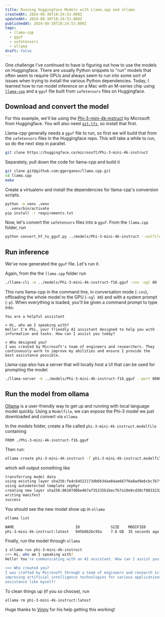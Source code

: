 ```yaml
---
title: Running Huggingface Models with Llama.cpp and ollama
createdAt: 2024-08-30T18:24:53.000Z
updatedAt: 2024-08-30T18:24:53.000Z
publishedAt: 2024-08-30T18:24:53.000Z
tags:
  - llama-cpp
  - gguf
  - safetensors
  - ollama
draft: false
---
```


One challenge I've continued to have is figuring out how to use the models on Huggingface.
There are usually Python snippets to "run" models that often seem to require GPUs and always seem to run into some sort of issues when trying to install the various Python dependencies.
Today, I learned how to run model inference on a Mac with an M-series chip using [`llama-cpp`](https://github.com/ggerganov/llama.cpp) and a `gguf` file built from `safetensors` files on Huggingface.

## Download and convert the model

For this example, we'll be using the [Phi-3-mini-4k-instruct](https://huggingface.co/microsoft/Phi-3-mini-4k-instruct) by Microsoft from Huggingface.
You will also need [`git-lfs`](https://git-lfs.com/), so install that first.

Llama-cpp generally needs a `gguf` file to run, so first we will build that from the `safetensors` files in the Huggingface repo.
This will take a while to run, so do the next step in parallel.

```sh
git clone https://huggingface.co/microsoft/Phi-3-mini-4k-instruct
```

Separately, pull down the code for llama-cpp and build it

```sh
git clone git@github.com:ggerganov/llama.cpp.git
cd llama.cpp
make
```

Create a virtualenv and install the dependencies for llama-cpp's conversion scripts.

```sh
python -m venv .venv
. .venv/bin/activate
pip install -r requirements.txt
```

Now, let's convert the `safetensors` files into a `gguf`.
From the `llama.cpp` folder, run

```sh
python convert_hf_to_gguf.py ../models/Phi-3-mini-4k-instruct --outfile ../models/Phi-3-mini-4k-instruct-f16.gguf --outtype f16
```

## Run inference

We've now generated the `gguf` file.
Let's run it.

Again, from the the `llama.cpp` folder run

```sh
./llama-cli -m ../models/Phi-3-mini-4k-instruct-f16.gguf -cnv -ngl 80 -p "You are a helpful assistant"
```

This runs llama-cpp in the command line, in conversation mode (`-cnv`), offloading the whole model to the GPU (`-ngl 80`) and with a system prompt (`-p`).
When everything is loaded, you'll be given a command prompt to type into:


```text
You are a helpful assistant

> Hi, who am I speaking with?
Hello! I'm Phi, your friendly AI assistant designed to help you with information and tasks. How can I assist you today?

> Who designed you?
I was created by Microsoft's team of engineers and researchers. They continuously work to improve my abilities and ensure I provide the best assistance possible.
```

Llama-cpp also has a server that will locally host a UI that can be used for prompting the model.

```sh
./llama-server -m ../models/Phi-3-mini-4k-instruct-f16.gguf --port 8080
```

## Run the model from ollama

[Ollama](https://ollama.com/) is a user-friendly way to get up and running with local language model quickly.
Using a `Modelfile`, we can expose the Phi-3 model we just downloaded and convert via `ollama`.

In the models folder, create a file called `phi-3-mini-4k-instruct.modelfile` containing

```text
FROM ./Phi-3-mini-4k-instruct-f16.gguf
```

Then run:

```sh
ollama create phi-3-mini-4k-instruct -f phi-3-mini-4k-instruct.modelfile
```

which will output something like

```sh
transferring model data
using existing layer sha256:fe4c64522173db6b3dae84ae667f6a8ad9e6cbc767f37ef165addbed991b129d
using autodetected template zephyr
creating new layer sha256:86107d0be467af35235b1becfb7a10e9cd30cf88332325c66670d70c90ee82b1
writing manifest
success
```

You should see the new model show up in `ollama`

```sh
ollama list
```

```sh
NAME                            ID              SIZE    MODIFIED
phi-3-mini-4k-instruct:latest   945b0b26c95a    7.6 GB  35 seconds ago
```

Finally, run the model through `ollama`

```sh
❯ ollama run phi-3-mini-4k-instruct
>>> Hi, who am I speaking with?
Hello! You're communicating with an AI assistant. How can I assist you today?

>>> Who created you?
I was crafted by Microsoft through a team of engineers and research scientists dedicated to
improving artificial intelligence technologies for various applications, including conversational
assistance like myself!
```

To clean things up (if you so choose), run

```sh
ollama rm phi-3-mini-4k-instruct:latest
```

Huge thanks to [Vinny](https://ynniv.com) for his help getting this working!
